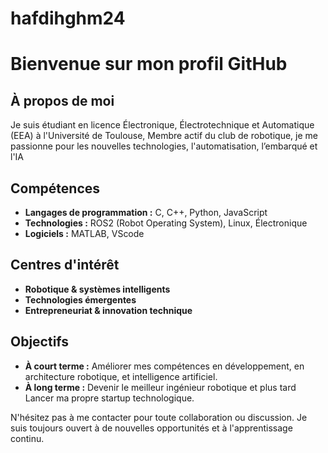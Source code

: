 # hafdihghm24
# Bienvenue sur mon profil GitHub

## À propos de moi

Je suis étudiant en licence Électronique, Électrotechnique et Automatique (EEA) à l'Université de Toulouse, Membre actif du club de robotique, je me passionne pour les nouvelles technologies, l'automatisation, l’embarqué et l'IA

## Compétences

- **Langages de programmation :** C, C++, Python, JavaScript
- **Technologies :** ROS2 (Robot Operating System), Linux, Électronique
- **Logiciels :** MATLAB, VScode

## Centres d'intérêt

- **Robotique & systèmes intelligents** 
- **Technologies émergentes**
- **Entrepreneuriat & innovation technique**

## Objectifs

- **À court terme :** Améliorer mes compétences en développement, en architecture robotique, et intelligence artificiel.
- **À long terme :** Devenir le meilleur ingénieur robotique et plus tard Lancer ma propre startup technologique.

N'hésitez pas à me contacter pour toute collaboration ou discussion. Je suis toujours ouvert à de nouvelles opportunités et à l'apprentissage continu.
